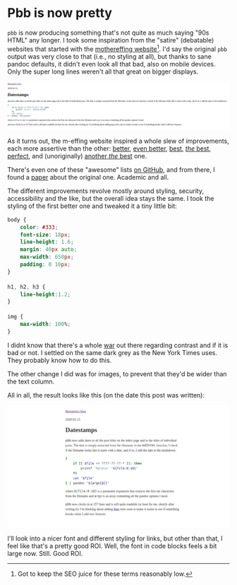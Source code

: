 # Pbb is now pretty

`pbb` is now producing something that's not quite as much saying "90s HTML" any
longer. I took some inspiration from the "satire" (debatable) websites that
started with the [mothereffing website][1][^1]. I'd say the original `pbb`
output was very close to that (i.e., no styling at all), but thanks to sane
pandoc defaults, it didn't even look all that bad, also on mobile devices. Only
the super long lines weren't all that great on bigger displays.

![Unstyled `pbb` output](images/2020-02-16-pbb-old.png)

[1]: https://motherfuckingwebsite.com
[^1]: Got to keep the SEO juice for these terms reasonably low.

As it turns out, the m-effing website inspired a whole slew of improvements,
each more assertive than the other: [better][2], [even better][3], [best][4],
[*the* best][5], [perfect][6], and (unoriginally) [another *the* best][7] one.

[2]: http://bettermotherfuckingwebsite.com
[3]: https://evenbettermotherfucking.website
[4]: https://bestmotherfucking.website
[5]: https://thebestmotherfucking.website
[6]: https://perfectmotherfuckingwebsite.com
[7]: https://thebestmotherfuckingwebsite.co

There's even one of these "awesome" lists [on GitHub][8], and from there, I
found a [paper][9] about the original one. Academic and all.

[8]: https://github.com/lyoshenka/awesome-motherfucking-website
[9]: https://link.springer.com/chapter/10.1007/978-3-319-08245-5_44

The different improvements revolve mostly around styling, security,
accessibility and the like, but the overall idea stays the same. I took the
styling of the first better one and tweaked it a tiny little bit:

```css
body {
    color: #333;
    font-size: 18px;
    line-height: 1.6;
    margin: 40px auto;
    max-width: 650px;
    padding: 0 10px;
}

h1, h2, h3 {
    line-height:1.2;
}

img {
    max-width: 100%;
}
```

I didnt know that there's a whole [war][10] out there regarding contrast and if
it is bad or not. I settled on the same dark grey as the New York Times uses.
They probably know how to do this.

[10]: https://contrastrebellion.com

The other change I did was for images, to prevent that they'd be wider than the
text column.

All in all, the result looks like this (on the date this post was written):

![First iteration using CSS](images/2020-02-16-pbb-new.png)

I'll look into a nicer font and different styling for links, but other than
that, I feel like that's a pretty good ROI. Well, the font in code blocks feels
a bit large now. Still. Good ROI.
